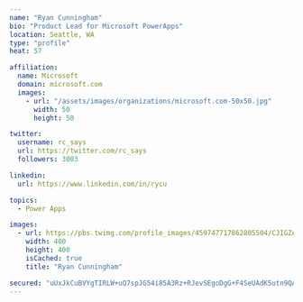 ```yaml
---
name: "Ryan Cunningham"
bio: "Product Lead for Microsoft PowerApps"
location: Seattle, WA
type: "profile"
heat: 57

affiliation:
  name: Microsoft
  domain: microsoft.com
  images:
    - url: "/assets/images/organizations/microsoft.com-50x50.jpg"
      width: 50
      height: 50

twitter:
  username: rc_says
  url: https://twitter.com/rc_says
  followers: 3003

linkedin:
  url: https://www.linkedin.com/in/rycu

topics:
  - Power Apps

images:
  - url: https://pbs.twimg.com/profile_images/459747717862805504/CJIGZejd_400x400.png
    width: 400
    height: 400
    isCached: true
    title: "Ryan Cunningham"

secured: "uUxJkCuBVYgTIRLW+uQ7spJG54i85A3Rz+RJevSEgoDgG+F4SeUAdK5utn9QANQcKvH3LV2oT9+R9B07udFyplKMGBxxUvfZXJspQBFshx1lBvNiFcxBoukzRS0REy5YH3URE2YNz542gFKYYNwKWnJ7zptQlrkb8OkVeWg6pNkP0gfECEPTNsQFl3eGNd9ofOaOxnNmrM0mcmxus7SghW1rbxvz9GRcSUZH55Y0/ZsJQ0O+8LanZevB+qEd5qNjP88A14am9XXU4/gj/HOhWh0hrGZCHwCDFZem3bX8RvtP1H1+1HFF4B0OSOVm3+jQ7sv70NS9rkVM/oTKfS8BGLvvn89Oli/1r+QE0zTprHW2iZFR8gVjR/ur85eM1tlbDEwHLkI5oZT1Qt9XKUJDK3sDI5eA39JKvZNgTdUuQlI=;HH+dRIr4r9uAM/kK1WhpbQ=="
---
```


